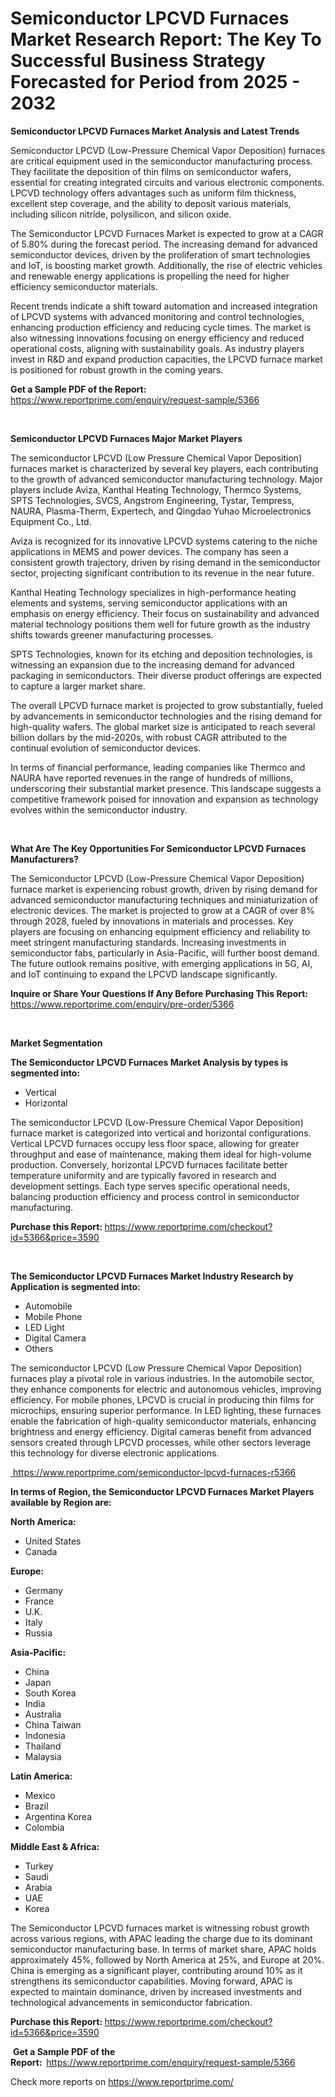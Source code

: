 <p><h1>Semiconductor LPCVD Furnaces Market Research Report: The Key To Successful Business Strategy Forecasted for Period from 2025 - 2032</h1></p><p><strong>Semiconductor LPCVD Furnaces Market Analysis and Latest Trends</strong></p>
<p><p>Semiconductor LPCVD (Low-Pressure Chemical Vapor Deposition) furnaces are critical equipment used in the semiconductor manufacturing process. They facilitate the deposition of thin films on semiconductor wafers, essential for creating integrated circuits and various electronic components. LPCVD technology offers advantages such as uniform film thickness, excellent step coverage, and the ability to deposit various materials, including silicon nitride, polysilicon, and silicon oxide.</p><p>The Semiconductor LPCVD Furnaces Market is expected to grow at a CAGR of 5.80% during the forecast period. The increasing demand for advanced semiconductor devices, driven by the proliferation of smart technologies and IoT, is boosting market growth. Additionally, the rise of electric vehicles and renewable energy applications is propelling the need for higher efficiency semiconductor materials. </p><p>Recent trends indicate a shift toward automation and increased integration of LPCVD systems with advanced monitoring and control technologies, enhancing production efficiency and reducing cycle times. The market is also witnessing innovations focusing on energy efficiency and reduced operational costs, aligning with sustainability goals. As industry players invest in R&D and expand production capacities, the LPCVD furnace market is positioned for robust growth in the coming years.</p></p>
<p><strong>Get a Sample PDF of the Report:&nbsp;</strong> <a href="https://www.reportprime.com/enquiry/request-sample/5366?utm_campaign=3512&utm_medium=2&utm_source=Github&utm_content=ia&utm_term=19032025&utm_id=semiconductor-lpcvd-furnaces">https://www.reportprime.com/enquiry/request-sample/5366</a></p>
<p>&nbsp;</p>
<p><strong>Semiconductor LPCVD Furnaces Major Market Players</strong></p>
<p><p>The semiconductor LPCVD (Low Pressure Chemical Vapor Deposition) furnaces market is characterized by several key players, each contributing to the growth of advanced semiconductor manufacturing technology. Major players include Aviza, Kanthal Heating Technology, Thermco Systems, SPTS Technologies, SVCS, Angstrom Engineering, Tystar, Tempress, NAURA, Plasma-Therm, Expertech, and Qingdao Yuhao Microelectronics Equipment Co., Ltd.</p><p>Aviza is recognized for its innovative LPCVD systems catering to the niche applications in MEMS and power devices. The company has seen a consistent growth trajectory, driven by rising demand in the semiconductor sector, projecting significant contribution to its revenue in the near future.</p><p>Kanthal Heating Technology specializes in high-performance heating elements and systems, serving semiconductor applications with an emphasis on energy efficiency. Their focus on sustainability and advanced material technology positions them well for future growth as the industry shifts towards greener manufacturing processes.</p><p>SPTS Technologies, known for its etching and deposition technologies, is witnessing an expansion due to the increasing demand for advanced packaging in semiconductors. Their diverse product offerings are expected to capture a larger market share.</p><p>The overall LPCVD furnace market is projected to grow substantially, fueled by advancements in semiconductor technologies and the rising demand for high-quality wafers. The global market size is anticipated to reach several billion dollars by the mid-2020s, with robust CAGR attributed to the continual evolution of semiconductor devices.</p><p>In terms of financial performance, leading companies like Thermco and NAURA have reported revenues in the range of hundreds of millions, underscoring their substantial market presence. This landscape suggests a competitive framework poised for innovation and expansion as technology evolves within the semiconductor industry.</p></p>
<p>&nbsp;</p>
<p><strong>What Are The Key Opportunities For Semiconductor LPCVD Furnaces Manufacturers?</strong></p>
<p><p>The Semiconductor LPCVD (Low-Pressure Chemical Vapor Deposition) furnace market is experiencing robust growth, driven by rising demand for advanced semiconductor manufacturing techniques and miniaturization of electronic devices. The market is projected to grow at a CAGR of over 8% through 2028, fueled by innovations in materials and processes. Key players are focusing on enhancing equipment efficiency and reliability to meet stringent manufacturing standards. Increasing investments in semiconductor fabs, particularly in Asia-Pacific, will further boost demand. The future outlook remains positive, with emerging applications in 5G, AI, and IoT continuing to expand the LPCVD landscape significantly.</p></p>
<p><strong>Inquire or Share Your Questions If Any Before Purchasing This Report:</strong> <a href="https://www.reportprime.com/enquiry/pre-order/5366?utm_campaign=3512&utm_medium=2&utm_source=Github&utm_content=ia&utm_term=19032025&utm_id=semiconductor-lpcvd-furnaces">https://www.reportprime.com/enquiry/pre-order/5366</a></p>
<p>&nbsp;</p>
<p><strong>Market Segmentation</strong></p>
<p><strong>The Semiconductor LPCVD Furnaces Market Analysis by types is segmented into:</strong></p>
<p><ul><li>Vertical</li><li>Horizontal</li></ul></p>
<p><p>The semiconductor LPCVD (Low-Pressure Chemical Vapor Deposition) furnace market is categorized into vertical and horizontal configurations. Vertical LPCVD furnaces occupy less floor space, allowing for greater throughput and ease of maintenance, making them ideal for high-volume production. Conversely, horizontal LPCVD furnaces facilitate better temperature uniformity and are typically favored in research and development settings. Each type serves specific operational needs, balancing production efficiency and process control in semiconductor manufacturing.</p></p>
<p><strong>Purchase this Report:&nbsp;</strong><a href="https://www.reportprime.com/checkout?id=5366&price=3590&utm_campaign=3512&utm_medium=2&utm_source=Github&utm_content=ia&utm_term=19032025&utm_id=semiconductor-lpcvd-furnaces">https://www.reportprime.com/checkout?id=5366&price=3590</a></p>
<p>&nbsp;</p>
<p><strong>The Semiconductor LPCVD Furnaces Market Industry Research by Application is segmented into:</strong></p>
<p><ul><li>Automobile</li><li>Mobile Phone</li><li>LED Light</li><li>Digital Camera</li><li>Others</li></ul></p>
<p><p>The semiconductor LPCVD (Low Pressure Chemical Vapor Deposition) furnaces play a pivotal role in various industries. In the automobile sector, they enhance components for electric and autonomous vehicles, improving efficiency. For mobile phones, LPCVD is crucial in producing thin films for microchips, ensuring superior performance. In LED lighting, these furnaces enable the fabrication of high-quality semiconductor materials, enhancing brightness and energy efficiency. Digital cameras benefit from advanced sensors created through LPCVD processes, while other sectors leverage this technology for diverse electronic applications.</p></p>
<p><a href="https://www.reportprime.com/semiconductor-lpcvd-furnaces-r5366?utm_campaign=3512&utm_medium=2&utm_source=Github&utm_content=ia&utm_term=19032025&utm_id=semiconductor-lpcvd-furnaces">&nbsp;https://www.reportprime.com/semiconductor-lpcvd-furnaces-r5366</a></p>
<p><strong>In terms of Region, the Semiconductor LPCVD Furnaces Market Players available by Region are:</strong></p>
<p>
    <p> <strong> North America: </strong>
        <ul>
            <li>United States</li>
            <li>Canada</li>
        </ul>
        </p> 
    <p> <strong> Europe: </strong>
        <ul>
            <li>Germany</li>
            <li>France</li>
            <li>U.K.</li>
            <li>Italy</li>
            <li>Russia</li>
        </ul>
        </p> 
    <p> <strong> Asia-Pacific: </strong>
        <ul>
            <li>China</li>
            <li>Japan</li>
            <li>South Korea</li>
            <li>India</li>
            <li>Australia</li>
            <li>China Taiwan</li>
            <li>Indonesia</li>
            <li>Thailand</li>
            <li>Malaysia</li>
        </ul>
        </p> 
    <p> <strong> Latin America: </strong>
        <ul>
            <li>Mexico</li>
            <li>Brazil</li>
            <li>Argentina Korea</li>
            <li>Colombia</li>
        </ul>
        </p> 
    <p> <strong> Middle East & Africa: </strong>
        <ul>
            <li>Turkey</li>
            <li>Saudi</li>
            <li>Arabia</li>
            <li>UAE</li>
            <li>Korea</li>
        </ul>
    </p>
    </p>
<p><p>The Semiconductor LPCVD furnaces market is witnessing robust growth across various regions, with APAC leading the charge due to its dominant semiconductor manufacturing base. In terms of market share, APAC holds approximately 45%, followed by North America at 25%, and Europe at 20%. China is emerging as a significant player, contributing around 10% as it strengthens its semiconductor capabilities. Moving forward, APAC is expected to maintain dominance, driven by increased investments and technological advancements in semiconductor fabrication.</p></p>
<p><strong>Purchase this Report: </strong><a href="https://www.reportprime.com/checkout?id=5366&price=3590&utm_campaign=3512&utm_medium=2&utm_source=Github&utm_content=ia&utm_term=19032025&utm_id=semiconductor-lpcvd-furnaces">https://www.reportprime.com/checkout?id=5366&price=3590</a></p>
<p>&nbsp;<strong>Get a Sample PDF of the Report:&nbsp;&nbsp;</strong><a href="https://www.reportprime.com/enquiry/request-sample/5366?utm_campaign=3512&utm_medium=2&utm_source=Github&utm_content=ia&utm_term=19032025&utm_id=semiconductor-lpcvd-furnaces">https://www.reportprime.com/enquiry/request-sample/5366</a></p>
<p><strong></strong></p>
<p>Check more reports on <a href="https://www.reportprime.com/?utm_campaign=3512&utm_medium=2&utm_source=Github&utm_content=ia&utm_term=19032025&utm_id=semiconductor-lpcvd-furnaces">https://www.reportprime.com/</a></p>